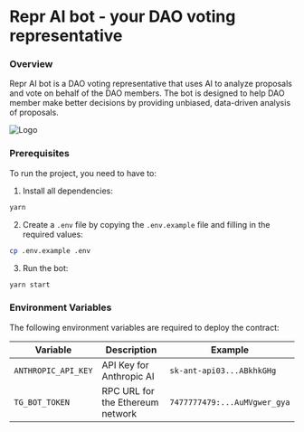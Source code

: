 # Repr AI bot - your DAO voting representative

### Overview

Repr AI bot is a DAO voting representative that uses AI to analyze proposals and vote on behalf of the DAO members. The bot is designed to help DAO member make better decisions by providing unbiased, data-driven analysis of proposals.

![Logo](https://github.com/lourenc/mimique-core/assets/6189971/bf4eedfc-871d-4761-8ba8-53ad7666f7c0)

### Prerequisites

To run the project, you need to have to:

1. Install all dependencies:

```bash
yarn
```

2. Create a `.env` file by copying the `.env.example` file and filling in the required values:

```bash
cp .env.example .env
```

3. Run the bot:

```bash
yarn start
```

### Environment Variables

The following environment variables are required to deploy the contract:

| Variable            | Description                      | Example                      |
| ------------------- | -------------------------------- | ---------------------------- |
| `ANTHROPIC_API_KEY` | API Key for Anthropic AI         | `sk-ant-api03...ABkhkGHg`    |
| `TG_BOT_TOKEN`      | RPC URL for the Ethereum network | `7477777479:...AuMVgwer_gya` |
